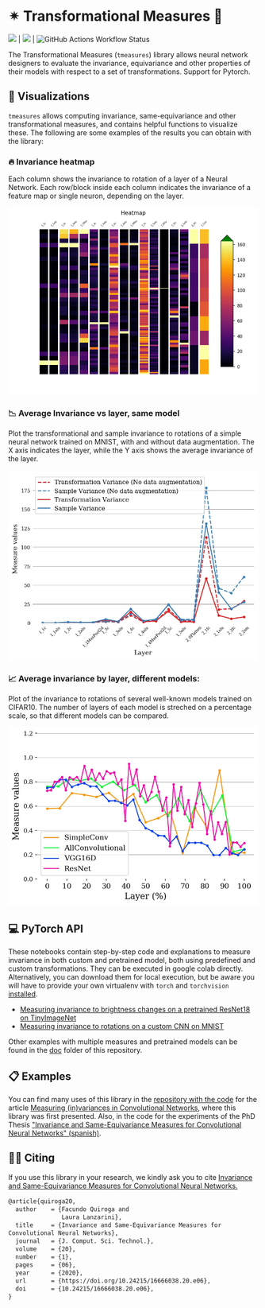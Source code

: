 # ✴ Transformational Measures 📏


![](https://img.shields.io/pypi/v/tmeasures) | ![](https://img.shields.io/codecov/c/github/facundoq/tmeasures) | ![GitHub Actions Workflow Status](https://img.shields.io/github/actions/workflow/status/facundoq/tmeasures/pipy_uv.yml)


The Transformational Measures (`tmeasures`) library allows neural network designers to evaluate the invariance, equivariance and other properties of their models with respect to a set of transformations. Support for Pytorch. 

## 🔎 Visualizations

`tmeasures` allows computing invariance, same-equivariance and other transformational measures, and contains helpful functions to visualize these. The following are some examples of the results you can obtain with the library:

### 🔥 Invariance heatmap

Each column shows the invariance to rotation of a layer of a Neural Network. Each row/block inside each column indicates the invariance of a feature map or single neuron, depending on the layer. 

![](docs/res/heatmap.png)

### 📉 Average Invariance vs layer, same model

Plot the transformational and sample invariance to rotations of a simple neural network trained on MNIST, with and without data augmentation. The X axis indicates the layer, while the Y axis shows the average invariance of the layer.

![](docs/res/invariance.jpg)

### 📈 Average invariance by layer, different models: 

Plot of the invariance to rotations of several well-known models trained on CIFAR10. The number of layers of each model is streched on a percentage scale, so that different models can be compared.

![](docs/res/invariance_models_cifar10.jpg)

## 💻 PyTorch API


These notebooks contain step-by-step code and explanations to measure invariance in both custom and pretrained model, both using predefined and custom transformations. They can be executed in google colab directly. Alternatively, you can download them for local execution, but be aware you will have to provide your own virtualenv with `torch` and `torchvision`  [installed](https://pytorch.org/get-started/locally/).


* [Measuring invariance to brightness changes on a pretrained ResNet18 on TinyImageNet](https://colab.research.google.com/github/facundoq/transformational_measures/blob/master/docs/examples/ResNet%20Invariance%20with%20TinyImageNet.ipynb)
* [Measuring invariance to rotations on a custom CNN on MNIST](https://colab.research.google.com/github/facundoq/transformational_measures/blob/master/docs/examples/Variance%20to%20rotations%20of%20a%20CNN%20trained%20on%20MNIST%20with%20PyTorch.ipynb)

Other examples with multiple measures and pretrained models can be found in the [doc](/doc) folder of this repository.


## 📋 Examples

You can find many uses of this library in the [repository with the code](https://github.com/facundoq/transformational_measures_experiments) for the article [Measuring (in)variances in Convolutional Networks](https://link.springer.com/chapter/10.1007/978-3-030-27713-0_9), where this library was first presented. Also, in the code for the experiments of the PhD Thesis ["Invariance and Same-Equivariance Measures for Convolutional Neural Networks" (spanish)](https://doi.org/10.24215/16666038.20.e06).

## 🤙🏽 Citing

If you use this library in your research, we kindly ask you to cite [ Invariance and Same-Equivariance Measures for Convolutional Neural Networks.](https://doi.org/10.24215/16666038.20.e06)

````
@article{quiroga20,
  author    = {Facundo Quiroga and
               Laura Lanzarini},
  title     = {Invariance and Same-Equivariance Measures for Convolutional Neural Networks},
  journal   = {J. Comput. Sci. Technol.},
  volume    = {20},
  number    = {1},
  pages     = {06},
  year      = {2020},
  url       = {https://doi.org/10.24215/16666038.20.e06},
  doi       = {10.24215/16666038.20.e06},
}
````
